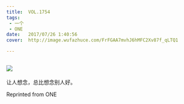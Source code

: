 ```yaml
---
title:	VOL.1754
tags:
 - 一个
 - ONE
date:	2017/07/26 1:40:56
cover:	http://image.wufazhuce.com/FrFGAA7mvhJ6hMFC2Xv87f_qLTQ1

---
```

![](http://image.wufazhuce.com/FrFGAA7mvhJ6hMFC2Xv87f_qLTQ1)
---

让人想念，总比想念别人好。
 
Reprinted from ONE
